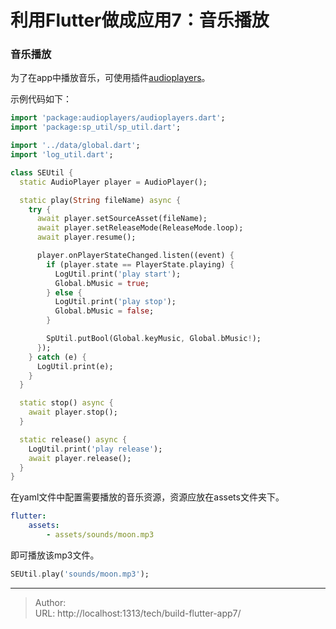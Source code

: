 # 利用Flutter做成应用7：音乐播放



### 音乐播放

为了在app中播放音乐，可使用插件[audioplayers](https://pub.flutter-io.cn/packages/audioplayers)。 


示例代码如下：
```dart
import 'package:audioplayers/audioplayers.dart';
import 'package:sp_util/sp_util.dart';

import '../data/global.dart';
import 'log_util.dart';

class SEUtil {
  static AudioPlayer player = AudioPlayer();

  static play(String fileName) async {
    try {
      await player.setSourceAsset(fileName);
      await player.setReleaseMode(ReleaseMode.loop);
      await player.resume();

      player.onPlayerStateChanged.listen((event) {
        if (player.state == PlayerState.playing) {
          LogUtil.print('play start');
          Global.bMusic = true;
        } else {
          LogUtil.print('play stop');
          Global.bMusic = false;
        }

        SpUtil.putBool(Global.keyMusic, Global.bMusic!);
      });
    } catch (e) {
      LogUtil.print(e);
    }
  }

  static stop() async {
    await player.stop();
  }

  static release() async {
    LogUtil.print('play release');
    await player.release();
  }
}

```

在yaml文件中配置需要播放的音乐资源，资源应放在assets文件夹下。
```yaml
flutter:
    assets:
        - assets/sounds/moon.mp3
```

即可播放该mp3文件。
```dart
SEUtil.play('sounds/moon.mp3');
```

---

> Author:   
> URL: http://localhost:1313/tech/build-flutter-app7/  

